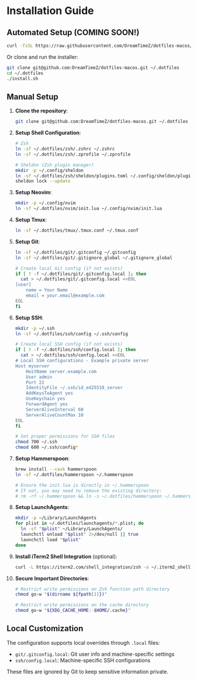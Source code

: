 # Installation Guide

## Automated Setup (COMING SOON!)

```bash
curl -fsSL https://raw.githubusercontent.com/DreamTimeZ/dotfiles-macos/main/install.sh | bash
```

Or clone and run the installer:

```bash
git clone git@github.com:DreamTimeZ/dotfiles-macos.git ~/.dotfiles
cd ~/.dotfiles
./install.sh
```

## Manual Setup

1. **Clone the repository**:

    ```bash
    git clone git@github.com:DreamTimeZ/dotfiles-macos.git ~/.dotfiles
    ```

2. **Setup Shell Configuration**:

    ```bash
    # Zsh
    ln -sf ~/.dotfiles/zsh/.zshrc ~/.zshrc
    ln -sf ~/.dotfiles/zsh/.zprofile ~/.zprofile

    # Sheldon (Zsh plugin manager)
    mkdir -p ~/.config/sheldon
    ln -sf ~/.dotfiles/zsh/sheldon/plugins.toml ~/.config/sheldon/plugins.toml
    sheldon lock --update
    ```

3. **Setup Neovim**:

    ```bash
    mkdir -p ~/.config/nvim
    ln -sf ~/.dotfiles/nvim/init.lua ~/.config/nvim/init.lua
    ```

4. **Setup Tmux**:

    ```bash
    ln -sf ~/.dotfiles/tmux/.tmux.conf ~/.tmux.conf
    ```

5. **Setup Git**:

    ```bash
    ln -sf ~/.dotfiles/git/.gitconfig ~/.gitconfig
    ln -sf ~/.dotfiles/git/.gitignore_global ~/.gitignore_global

    # Create local Git config (if not exists)
    if [ ! -f ~/.dotfiles/git/.gitconfig.local ]; then
      cat > ~/.dotfiles/git/.gitconfig.local <<EOL
    [user]
        name = Your Name
        email = your.email@example.com
    EOL
    fi
    ```

6. **Setup SSH**:

    ```bash
    mkdir -p ~/.ssh
    ln -sf ~/.dotfiles/ssh/config ~/.ssh/config

    # Create local SSH config (if not exists)
    if [ ! -f ~/.dotfiles/ssh/config.local ]; then
      cat > ~/.dotfiles/ssh/config.local <<EOL
    # Local SSH configurations - Example private server
    Host myserver
        HostName server.example.com
        User admin
        Port 22
        IdentityFile ~/.ssh/id_ed25519_server
        AddKeysToAgent yes
        UseKeychain yes
        ForwardAgent yes
        ServerAliveInterval 60
        ServerAliveCountMax 10
    EOL
    fi
    
    # Set proper permissions for SSH files
    chmod 700 ~/.ssh
    chmod 600 ~/.ssh/config*
    ```

7. **Setup Hammerspoon**:

    ```bash
    brew install --cask hammerspoon
    ln -sf ~/.dotfiles/hammerspoon ~/.hammerspoon
    
    # Ensure the init.lua is directly in ~/.hammerspoon
    # If not, you may need to remove the existing directory:
    # rm -rf ~/.hammerspoon && ln -s ~/.dotfiles/hammerspoon ~/.hammerspoon
    ```

8. **Setup LaunchAgents**:

    ```bash
    mkdir -p ~/Library/LaunchAgents
    for plist in ~/.dotfiles/launchagents/*.plist; do
      ln -sf "$plist" ~/Library/LaunchAgents/
      launchctl unload "$plist" 2>/dev/null || true
      launchctl load "$plist"
    done
    ```

9. **Install iTerm2 Shell Integration** (optional):

    ```bash
    curl -L https://iterm2.com/shell_integration/zsh -o ~/.iterm2_shell_integration.zsh
    ```

10. **Secure Important Directories**:

    ```bash
    # Restrict write permissions on Zsh function path directory
    chmod go-w "$(dirname ${fpath[1]})"

    # Restrict write permissions on the cache directory
    chmod go-w "${XDG_CACHE_HOME:-$HOME/.cache}"
    ```

## Local Customization

The configuration supports local overrides through `.local` files:

- `git/.gitconfig.local`: Git user info and machine-specific settings
- `ssh/config.local`: Machine-specific SSH configurations

These files are ignored by Git to keep sensitive information private.
